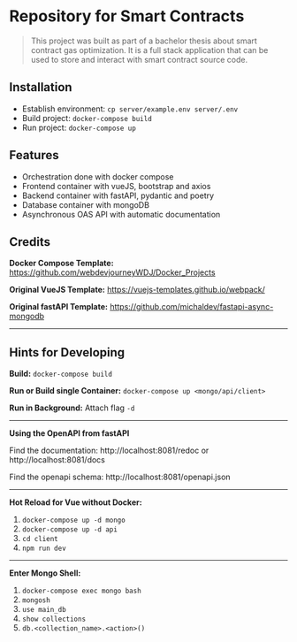 # Repository for Smart Contracts

> This project was built as part of a bachelor thesis about smart contract gas optimization. It is a full stack application that can be used to store and interact with smart contract source code.

## Installation

- Establish environment: `cp server/example.env server/.env`
- Build project: `docker-compose build`
- Run project: `docker-compose up`

## Features

- Orchestration done with docker compose
- Frontend container with vueJS, bootstrap and axios
- Backend container with fastAPI, pydantic and poetry
- Database container with mongoDB
- Asynchronous OAS API with automatic documentation

## Credits

**Docker Compose Template:**
https://github.com/webdevjourneyWDJ/Docker_Projects

**Original VueJS Template:**
https://vuejs-templates.github.io/webpack/

**Original fastAPI Template:**
https://github.com/michaldev/fastapi-async-mongodb

---

## Hints for Developing

**Build:**
`docker-compose build`

**Run or Build single Container:**
`docker-compose up <mongo/api/client>`

**Run in Background:** Attach flag `-d`

---

**Using the OpenAPI from fastAPI**

Find the documentation: http://localhost:8081/redoc or http://localhost:8081/docs

Find the openapi schema: http://localhost:8081/openapi.json

---

**Hot Reload for Vue without Docker:**

1. `docker-compose up -d mongo`
2. `docker-compose up -d api`
3. `cd client`
4. `npm run dev`

---

**Enter Mongo Shell:**

1. `docker-compose exec mongo bash`
2. `mongosh`
3. `use main_db`
4. `show collections`
5. `db.<collection_name>.<action>()`
